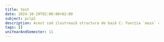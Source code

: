 ```yaml
---
title: test
date: 2024-10-29T02:00:00+02:00
subject: pclp1
description: Acest cod ilustrează structura de bază C: funcția `main` ca punct de intrare, includerea `stdio.h` pentru `printf` și afișarea textului în consolă, plus convenția de returnare a valorii 0 pentru succes.
tags: []
uniYearAndSemester: 11
---
```


